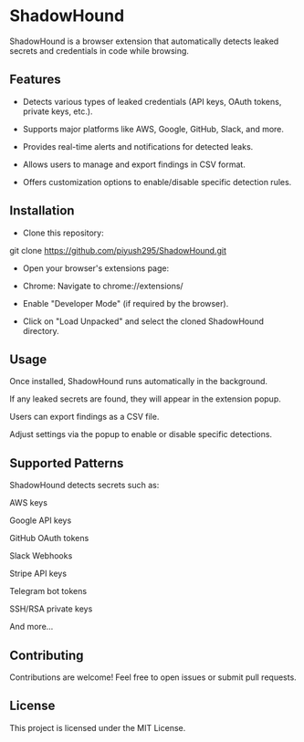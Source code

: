 # ShadowHound
ShadowHound is a browser extension that automatically detects leaked secrets and credentials in code while browsing.

## Features

- Detects various types of leaked credentials (API keys, OAuth tokens, private keys, etc.).

- Supports major platforms like AWS, Google, GitHub, Slack, and more.

- Provides real-time alerts and notifications for detected leaks.

- Allows users to manage and export findings in CSV format.

- Offers customization options to enable/disable specific detection rules.

## Installation

- Clone this repository:

git clone https://github.com/piyush295/ShadowHound.git
- Open your browser's extensions page:

- Chrome: Navigate to chrome://extensions/

- Enable "Developer Mode" (if required by the browser).

- Click on "Load Unpacked" and select the cloned ShadowHound directory.

## Usage

Once installed, ShadowHound runs automatically in the background.

If any leaked secrets are found, they will appear in the extension popup.

Users can export findings as a CSV file.

Adjust settings via the popup to enable or disable specific detections.

## Supported Patterns

ShadowHound detects secrets such as:

AWS keys

Google API keys

GitHub OAuth tokens

Slack Webhooks

Stripe API keys

Telegram bot tokens

SSH/RSA private keys

And more...

## Contributing

Contributions are welcome! Feel free to open issues or submit pull requests.

## License

This project is licensed under the MIT License.
